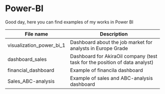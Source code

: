 # Power-BI
Good day, here you can find examples of my works in Power BI

|File name | Description|
|--------- | -----------|
|visualization_power_bi_1 | Dashboard about the job market for analysts in Europe Grade|
|dashboard_sales | Dashboard for AkiraOil company (test task for the position of data analyst)|
|financial_dashboard | Example of financila dashboard|
|Sales_ABC-analysis | Example of sales and ABC-analysis dashboard|
